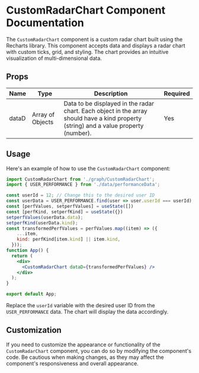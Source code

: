 # CustomRadarChart Component Documentation

The ``CustomRadarChart`` component is a custom radar chart built using the Recharts library. This component accepts data and displays a radar chart with custom ticks, grid, and styling. The chart provides an intuitive visualization of multi-dimensional data.

## Props
 Name | Type | Description | Required 
----------|----------|----------|----------
 dataD | Array of Objects | Data to be displayed in the radar chart. Each object in the array should have a kind property (string) and a value property (number). | Yes |

## Usage
Here's an example of how to use the ``CustomRadarChart`` component:

```jsx
import CustomRadarChart from './graph/CustomRadarChart';
import { USER_PERFORMANCE } from './data/performanceData';

const userId = 12; // Change this to the desired user ID
const userData = USER_PERFORMANCE.find(user => user.userId === userId);
const [perfValues, setperfValues] = useState([])
const [perfKind, setperfKind] = useState({})
setperfValues(userData.data);
setperfKind(userData.kind);
const transformedPerfValues = perfValues.map((item) => ({
    ...item,
    kind: perfKind[item.kind] || item.kind,
  }));
function App() {
  return (
    <div>
      <CustomRadarChart dataD={transformedPerfValues} />
    </div>
  );
}

export default App;
```

Replace the ``userId`` variable with the desired user ID from the ``USER_PERFORMANCE`` data. The chart will display the data accordingly.

## Customization

If you need to customize the appearance or functionality of the ``CustomRadarChart`` component, you can do so by modifying the component's code. Be cautious when making changes, as they may affect the component's responsiveness and overall appearance.

